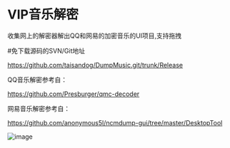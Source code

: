 # VIP音乐解密
收集网上的解密器解出QQ和网易的加密音乐的UI项目,支持拖拽

#免下载源码的SVN/Git地址

https://github.com/taisandog/DumpMusic.git/trunk/Release


QQ音乐解密参考自：

https://github.com/Presburger/qmc-decoder

网易音乐解密参考自：

https://github.com/anonymous5l/ncmdump-gui/tree/master/DesktopTool


![image](https://github.com/taisandog/DumpMusic/raw/master/into.png)
